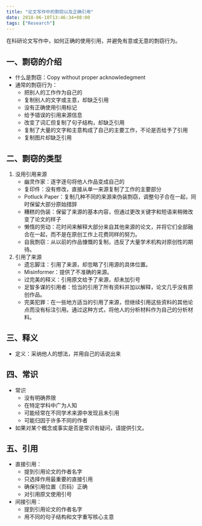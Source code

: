 ```yaml
---
title: "论文写作中的剽窃以及正确引用"
date: 2018-06-10T13:46:34+08:00
tags: ["Research"]
---
```


在科研论文写作中，如何正确的使用引用，并避免有意或无意的剽窃行为。

<!--more-->

## 一、剽窃的介绍
- 什么是剽窃：Copy without proper acknowledegment
- 通常的剽窃行为：
	- 把别人的工作作为自己的
	- 复制别人的文字或主意，却缺乏引用
	- 没有正确使用引用标记
	- 给予错误的引用来源信息
	- 改变了词汇但复制了句子结构，却缺乏引用
	- 复制了大量的文字和主意构成了自己的主要工作，不论是否给予了引用
	- 复制图片却缺乏引用

## 二、剽窃的类型
1. 没用引用来源
	- 幽灵作家：逐字逐句将他人作品变成自己的
	- 复印件：没有修改，直接从单一来源复制了工作的主要部分
	- Potluck Paper：复制几种不同的来源来伪装剽窃，调整句子合在一起，同时保留大部分原始措辞
	- 糟糕的伪装：保留了来源的基本内容，但通过更改关键字和短语来稍微改变了论文的样子
	- 懒惰的劳动：花时间来解释大部分来自其他来源的论文，并将它们全部融合在一起，而不是在原创工作上花费同样的努力。
	- 自我剽窃：从以前的作品慷慨的复制，违反了大量学术机构对原创性的期待。
2. 引用了来源
	- 遗忘脚注：引用了来源，却忽略了引用源的具体位置。
	- Misinformer：提供了不准确的来源。
	- 过完美的释义：引用原文给予了来源，却未加引号
	- 足智多谋的引用者：恰当的引用了所有资料并加以解释，论文几乎没有原创作品。
	- 完美犯罪：在一些地方适当的引用了来源，但继续引用这些资料的其他论点而没有标注引用。通过这种方式，将他人的分析材料作为自己的分析材料。

## 三、释义
- 定义：采纳他人的想法，并用自己的话说出来

## 四、常识
- 常识
	- 没有明确界限
	- 在特定学科中广为人知
	- 可能经常在不同学术来源中发现且未引用
	- 可能归因于许多不同的作者
- 如果对某个概念或事实是否是常识有疑问，请提供引文。

## 五、引用
- 直接引用：
	- 提到引用论文的作者名字
	- 只选择作用最重要的直接引用
	- 确保引用位置（页码）正确
	- 对引用原文使用引号
- 间接引用：
	- 提到引用论文的作者名字
	- 用不同的句子结构和文字重写核心主意

	